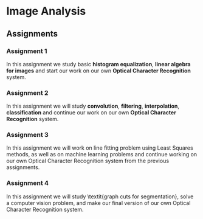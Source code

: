 # Image Analysis
## Assignments
### Assignment 1
In this assignment we study basic **histogram equalization**, **linear algebra for images** and start our work on our own **Optical Character Recognition** system. 

### Assignment 2
In this assignment we will study **convolution**, **filtering**, **interpolation**, **classification** and continue our work on our own **Optical Character Recognition** system. 

### Assignment 3
In this assignment we will work on line fitting problem using Least Squares methods, as well as on machine learning problems and continue working on our own Optical Character Recognition system from the previous assignments.

### Assignment 4
In this assignment we will study \textit{graph cuts for segmentation}, solve a computer vision problem, and make our final version of our own Optical Character Recognition system.
